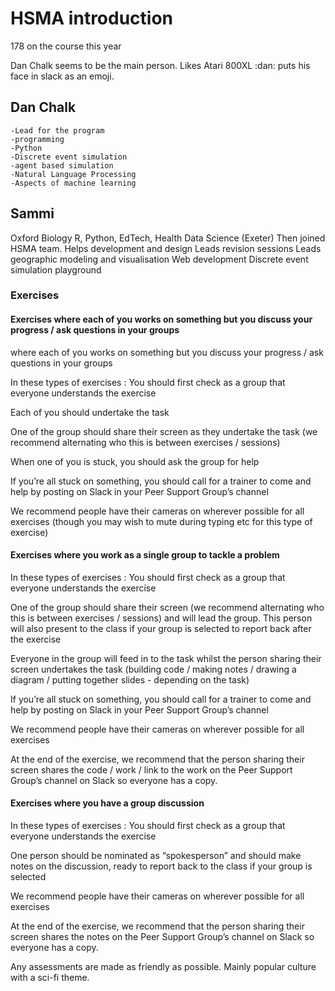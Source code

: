 # HSMA introduction

178 on the course this year

Dan Chalk seems to be the main person. Likes Atari 800XL
:dan: puts his face in slack as an emoji. 

## Dan Chalk
    -Lead for the program
    -programming
    -Python
    -Discrete event simulation
    -agent based simulation
    -Natural Language Processing
    -Aspects of machine learning

## Sammi
Oxford Biology
R, Python, EdTech, Health Data Science (Exeter)
Then joined HSMA team.
Helps development and design
Leads revision sessions
Leads geographic modeling and visualisation
Web development
Discrete event simulation playground

### Exercises 

#### Exercises where each of you works on something but you discuss your progress / ask questions in your groups
where each of you works on something but you discuss your progress / ask questions in your groups

In these types of exercises :
You should first check as a group that everyone understands the exercise

Each of you should undertake the task

One of the group should share their screen as they undertake the task (we recommend alternating who this is between exercises / sessions)

When one of you is stuck, you should ask the group for help

If you’re all stuck on something, you should call for a trainer to come and help by posting on Slack in your Peer Support Group’s channel

We recommend people have their cameras on wherever possible for all exercises (though you may wish to mute during typing etc for this type of exercise)

#### Exercises where you work as a single group to tackle a problem

In these types of exercises :
You should first check as a group that everyone understands the exercise

One of the group should share their screen (we recommend alternating who this is between exercises / sessions) and will lead the group.  This person will also present to the class if your group is selected to report back after the exercise

Everyone in the group will feed in to the task whilst the person sharing their screen undertakes the task (building code / making notes / drawing a diagram / putting together slides - depending on the task)

If you’re all stuck on something, you should call for a trainer to come and help by posting on Slack in your Peer Support Group’s channel

We recommend people have their cameras on wherever possible for all exercises

At the end of the exercise, we recommend that the person sharing their screen shares the code / work / link to the work on the Peer Support Group’s channel on Slack so everyone has a copy.

####  Exercises where you have a group discussion

In these types of exercises :
You should first check as a group that everyone understands the exercise

One person should be nominated as “spokesperson” and should make notes on the discussion, ready to report back to the class if your group is selected

We recommend people have their cameras on wherever possible for all exercises

At the end of the exercise, we recommend that the person sharing their screen shares the notes on the Peer Support Group’s channel on Slack so everyone has a copy.


Any assessments are made as friendly as possible. Mainly popular culture with a sci-fi theme.
